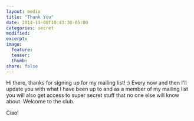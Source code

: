 ```yaml
---
layout: media
title: "Thank You"
date: 2014-11-08T10:43:30-05:00
categories: secret
modified:
excerpt:
image:
  feature:
  teaser:
  thumb:
share: false
---
```


Hi there, thanks for signing up for my mailing list! :) Every now and then I'll update you with what I have been up to and as a member of my mailing list you will also get access to super secret stuff that no one else will know about. Welcome to the club.

Ciao!
